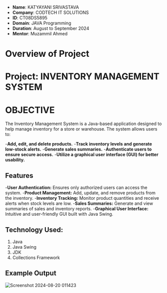 - **Name**: KATYAYANI SRIVASTAVA
- **Company**: CODTECH IT SOLUTIONS
- **ID**: CT08DS5895
- **Domain**: JAVA Programming
- **Duration**: August to September 2024
- **Mentor**: Muzammil Ahmed

# Overview of Project
# Project: INVENTORY MANAGEMENT SYSTEM

# OBJECTIVE

The Inventory Management System is a Java-based application designed to help manage inventory for a store or warehouse. The system allows users to:

-**Add, edit, and delete products.**
-**Track inventory levels and generate low-stock alerts.**
-**Generate sales summaries.**
-**Authenticate users to ensure secure access.**
-**Utilize a graphical user interface (GUI) for better usability.**

## Features

-**User Authentication:** Ensures only authorized users can access the system.
-**Product Management:** Add, update, and remove products from the inventory.
-**Inventory Tracking:** Monitor product quantities and receive alerts when stock levels are low.
-**Sales Summaries:** Generate and view summaries of sales and inventory reports.
-**Graphical User Interface:** Intuitive and user-friendly GUI built with Java Swing.

## Technology Used:
1) Java
2) Java Swing
3) JDK
4) Collections Framework


## Example Output
![Screenshot 2024-08-20 011423](https://github.com/user-attachments/assets/abb887bc-26dd-4719-9be4-7b612d83367f)
